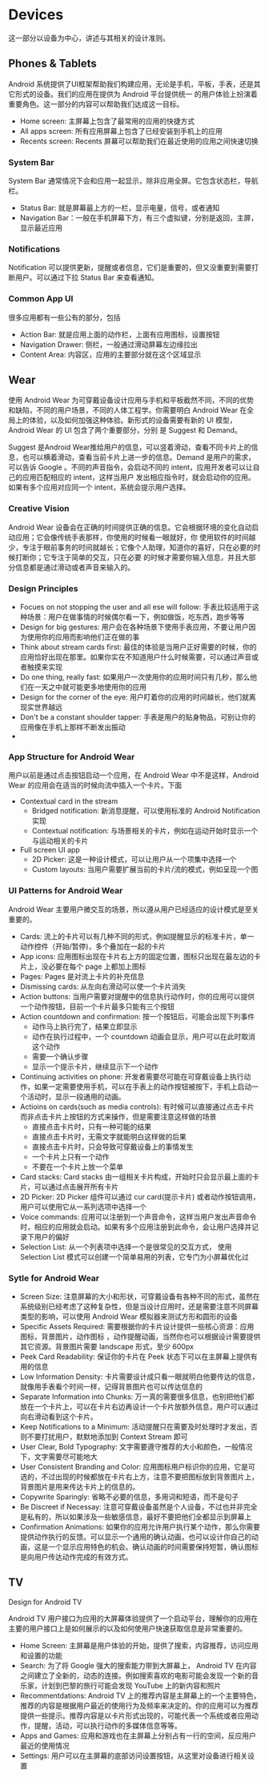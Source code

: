 # Devices

这一部分以设备为中心，讲述与其相关的设计准则。

## Phones & Tablets 

Android 系统提供了UI框架帮助我们构建应用，无论是手机，平板，手表，还是其它形式的设备。我们的应用在提供为 Android 平台提供统一
的用户体验上扮演着重要角色。这一部分的内容可以帮助我们达成这一目标。

* Home screen: 主屏幕上包含了最常用的应用的快捷方式
* All apps screen: 所有应用屏幕上包含了已经安装到手机上的应用
* Recents screen: Recents 屏幕可以帮助我们在最近使用的应用之间快速切换

### System Bar

System Bar 通常情况下会和应用一起显示，除非应用全屏。它包含状态栏，导航栏。

* Status Bar: 就是屏幕最上方的一栏，显示电量，信号，或者通知
* Navigation Bar：一般在手机屏幕下方，有三个虚拟键，分别是返回，主屏，显示最近应用

### Notifications

Notification 可以提供更新，提醒或者信息，它们是重要的，但又没重要到需要打断用户。可以通过下拉 Status Bar 来查看通知。

### Common App UI

很多应用都有一些公有的部分，包括 

* Action Bar: 就是应用上面的动作栏，上面有应用图标，设置按钮
* Navigation Drawer: 侧栏，一般通过滑动屏幕左边缘拉出
* Content Area: 内容区，应用的主要部分就在这个区域显示

## Wear

使用 Android Wear 为可穿戴设备设计应用与手机和平板截然不同，不同的优势和缺陷，不同的用户场景，不同的人体工程学。你需要明白
Android Wear 在全局上的体验，以及如何加强这种体验。新形式的设备需要有新的 UI 模型，Android Wear 的 UI 包含了两个重要部分，分别
是 Suggest 和 Demand。

Suggest 是Android Wear推给用户的信息，可以竖着滑动，查看不同卡片上的信息，也可以横着滑动，查看当前卡片上进一步的信息。Demand 是用户的需求，可以告诉 Google 。不同的声音指令，会启动不同的 intent，应用开发者可以让自己的应用匹配相应的 intent，这样当用户
发出相应指令时，就会启动你的应用。如果有多个应用对应同一个 intent，系统会提示用户选择。

### Creative Vision

Android Wear 设备会在正确的时间提供正确的信息。它会根据环境的变化自动启动应用；它会像传统手表那样，你使用的时候看一眼就好，你
使用软件的时间越少，专注于眼前事务的时间就越长；它像个人助理，知道你的喜好，只在必要的时候打断你；它专注于简单的交互，只在必要
的时候才需要你输入信息，并且大部分信息都是通过滑动或者声音来输入的。

### Design Principles

* Focues on not stopping the user and all ese will follow: 手表比较适用于这种场景：用户在做事情的时候偶尔看一下，例如做饭，吃东西，跑步等等
* Design for big gestures: 用户会在各种场景下使用手表应用，不要让用户因为使用你的应用而影响他们正在做的事
* Think about stream cards first: 最佳的体验是当用户正好需要的时候，你的应用恰好出现在那里。如果你实在不知道用户什么时候需要，可以通过声音或者触摸来实现
* Do one thing, really fast: 如果用户一次使用你的应用时间只有几秒，那么他们在一天之中就可能更多地使用你的应用
* Design for the corner of the eye: 用户盯着你的应用的时间越长，他们就离现实世界越远
* Don't be a constant shoulder tapper: 手表是用户的贴身物品，可别让你的应用像在手机上那样不断发出振动
* 

### App Structure for Android Wear

用户以前是通过点击按钮启动一个应用，在 Android Wear 中不是这样，Android Wear 的应用会在适当的时候向流中插入一个卡片。下面

* Contextual card in the stream
    - Bridged notification: 新消息提醒，可以使用标准的 Android Notification 实现 
    - Contextual notification: 与场景相关的卡片，例如在运动开始时显示一个与运动相关的卡片
* Full screen UI app
    - 2D Picker: 这是一种设计模式，可以让用户从一个项集中选择一个
    - Custom layouts: 当用户需要扩展当前的卡片/流的模式，例如呈现一个图

### UI Patterns for Android Wear

Android Wear 主要用户微交互的场景，所以遵从用户已经适应的设计模式是至关重要的。

* Cards: 流上的卡片可以有几种不同的形式，例如提醒显示的标准卡片，单一动作控件（开始/暂停)，多个叠加在一起的卡片
* App icons: 应用图标出现在卡片右上方的固定位置，图标只出现在最左边的卡片上，没必要在每个 page 上都加上图标
* Pages: Pages 是对流上卡片的补充信息
* Dismissing cards: 从左向右滑动可以使一个卡片消失
* Action buttons: 当用户需要对提醒中的信息执行动作时，你的应用可以提供一个动作按钮，目前一个卡片最多只能有三个按钮
* Action countdown and confirmation: 按一个按钮后，可能会出现下列事件
    - 动作马上执行完了，结果立即显示
    - 动作在执行过程中，一个 countdown 动画会显示，用户可以在此时取消这个动作
    - 需要一个确认步骤
    - 显示一个提示卡片，继续显示下一个动作
* Continuing activities on phone: 开发者需要尽可能在可穿戴设备上执行动作，如果一定需要使用手机，可以在手表上的动作按钮被按下，手机上启动一个活动时，显示一段通用的动画。
* Actioins on cards(such as media controls): 有时候可以直接通过点击卡片而非点击卡片上按钮的方式来操作，但是需要注意这样做的场景
    - 直接点击卡片时，只有一种可能的结果
    - 直接点击卡片时，无需文字就能明白这样做的后果
    - 直接点击卡片时，只会导致可穿戴设备上的事情发生
    - 一个卡片上只有一个动作
    - 不要在一个卡片上放一个菜单 
* Card stacks: Card stacks 由一组相关卡片构成，开始时只会显示最上面的卡片，可以通过点击展开所有卡片
* 2D Picker: 2D Picker 组件可以通过 cur card(提示卡片) 或者动作按钮调用，用户可以使用它从一系列选项中选择一个
* Voice commands: 应用可以注册到一个声音命令，这样当用户发出声音命令时，相应的应用就会启动。如果有多个应用注册到此命令，会让用户选择并记录下用户的偏好
* Selection List: 从一个列表项中选择一个是很常见的交互方式， 使用 Selection List 模式可以创建一个简单易用的列表，它专门为小屏幕优化过

### Sytle for Android Wear

* Screen Size: 注意屏幕的大小和形状，可穿戴设备有各种不同的形式，虽然在系统级别已经考虑了这种复杂性，但是当设计应用时，还是需要注意不同屏幕类型的影响，可以使用 Android Wear 模拟器来测试方形和圆形的设备
* Specific Assets Required: 需要根据你的卡片设计提供一些核心资源：应用图标，背景图片，动作图标 ，动作提醒动画，当然你也可以根据设计需要提供其它资源。背景图片需要 landscape 形式，至少 600px
* Peek Card Readability: 保证你的卡片在 Peek 状态下可以在主屏幕上提供有用的信息
* Low Information Density: 卡片需要设计成只看一眼就明白他要传达的信息，就像用手表看个时间一样，记得背景图片也可以传达信息的
* Separate Information into Chunks: 万一真的需要很多信息，也别把他们都放在一个卡片上，可以在卡片右边再设计一个卡片放额外信息，用户可以通过向右滑动看到这个卡片。
* Keep Notifications to a Minimum: 活动提醒只在需要及时处理时才发出，否则不要打扰用户，默默地添加到 Context Stream 即可
* User Clear, Bold Typography: 文字需要遵守推荐的大小和颜色，一般情况下，文字需要尽可能地大
* User Consistent Branding and Color: 应用图标用户标识你的应用，它是可选的，不过出现的时候都放在卡片右上方，注意不要把图标放到背景图片上，背景图片是用来传达卡片上的信息的。
* Copywrite Sparingly: 省略不必要的信息，多用词和短语，而不是句子
* Be Discreet if Necessay: 注意可穿戴设备虽然是个人设备，不过也并非完全是私有的，所以如果涉及一些敏感信息，最好不要把他们全都显示到屏幕上
* Confirmation Animations: 如果你的应用允许用户执行某个动作，那么你需要提供动作执行的反馈。可以显示一个通用的确认动画，也可以设计你自己的动画，这是一个显示应用特色的机会。确认动画的时间需要保持短暂，确认图标是向用户传达动作完成的有效方式。

## TV

Design for Android TV

Android TV 用户接口为应用的大屏幕体验提供了一个启动平台，理解你的应用在主要的用户接口上是如何展示的以及如何使用户快速获取信息是非常重要的。

* Home Screen: 主屏幕是用户体验的开始，提供了搜索，内容推荐，访问应用和设置的功能
* Search: 为了将 Google 强大的搜索能力带到大屏幕上， Android TV 在内容之间建立了全新的，动态的连接。例如搜索喜欢的电影可能会发现一个新的音乐家，计划到巴黎的旅行可能会发现 YouTube 上的新内容和照片
* Recommentdations: Android TV 上的推荐内容是主屏幕上的一个主要特色，推荐的内容是根据用户最近的使用行为及频率来决定的。你的应用可以为推荐提供一些提示。推荐内容是以卡片形式出现的，可能代表一个系统或者应用动作，提醒，活动，可以执行动作的多媒体信息等等。
* Apps and Games: 应用和游戏也在主屏幕上分别占有一行的空间，反应用户最近的使用情况
* Settings: 用户可以在主屏幕的底部访问设置按钮，从这里对设备进行相关设置
